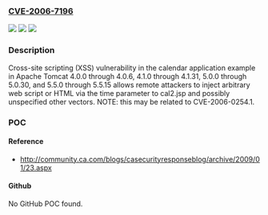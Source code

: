 ### [CVE-2006-7196](https://cve.mitre.org/cgi-bin/cvename.cgi?name=CVE-2006-7196)
![](https://img.shields.io/static/v1?label=Product&message=n%2Fa&color=blue)
![](https://img.shields.io/static/v1?label=Version&message=n%2Fa&color=blue)
![](https://img.shields.io/static/v1?label=Vulnerability&message=n%2Fa&color=brighgreen)

### Description

Cross-site scripting (XSS) vulnerability in the calendar application example in Apache Tomcat 4.0.0 through 4.0.6, 4.1.0 through 4.1.31, 5.0.0 through 5.0.30, and 5.5.0 through 5.5.15 allows remote attackers to inject arbitrary web script or HTML via the time parameter to cal2.jsp and possibly unspecified other vectors.  NOTE: this may be related to CVE-2006-0254.1.

### POC

#### Reference
- http://community.ca.com/blogs/casecurityresponseblog/archive/2009/01/23.aspx

#### Github
No GitHub POC found.

